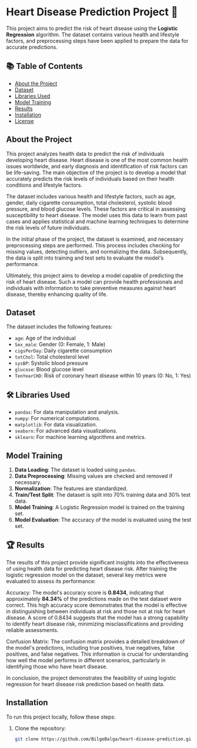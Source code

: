 # Heart Disease Prediction Project 🏥

This project aims to predict the risk of heart disease using the **Logistic Regression** algorithm. The dataset contains various health and lifestyle factors, and preprocessing steps have been applied to prepare the data for accurate predictions.

## 📚 Table of Contents

- [About the Project](#about-the-project)
- [Dataset](#dataset)
- [Libraries Used](#libraries-used)
- [Model Training](#model-training)
- [Results](#results)
- [Installation](#installation)
- [License](#license)

## About the Project

This project analyzes health data to predict the risk of individuals developing heart disease. Heart disease is one of the most common health issues worldwide, and early diagnosis and identification of risk factors can be life-saving. The main objective of the project is to develop a model that accurately predicts the risk levels of individuals based on their health conditions and lifestyle factors.

The dataset includes various health and lifestyle factors, such as age, gender, daily cigarette consumption, total cholesterol, systolic blood pressure, and blood glucose levels. These factors are critical in assessing susceptibility to heart disease. The model uses this data to learn from past cases and applies statistical and machine learning techniques to determine the risk levels of future individuals.

In the initial phase of the project, the dataset is examined, and necessary preprocessing steps are performed. This process includes checking for missing values, detecting outliers, and normalizing the data. Subsequently, the data is split into training and test sets to evaluate the model's performance.

Ultimately, this project aims to develop a model capable of predicting the risk of heart disease. Such a model can provide health professionals and individuals with information to take preventive measures against heart disease, thereby enhancing quality of life.

## Dataset

The dataset includes the following features:
- `age`: Age of the individual
- `Sex_male`: Gender (0: Female, 1: Male)
- `cigsPerDay`: Daily cigarette consumption
- `totChol`: Total cholesterol level
- `sysBP`: Systolic blood pressure
- `glucose`: Blood glucose level
- `TenYearCHD`: Risk of coronary heart disease within 10 years (0: No, 1: Yes)

## 🛠️  Libraries Used

- `pandas`: For data manipulation and analysis.
- `numpy`: For numerical computations.
- `matplotlib`: For data visualization.
- `seaborn`: For advanced data visualizations.
- `sklearn`: For machine learning algorithms and metrics.

## Model Training

1. **Data Loading**: The dataset is loaded using `pandas`.
2. **Data Preprocessing**: Missing values are checked and removed if necessary.
3. **Normalization**: The features are standardized.
4. **Train/Test Split**: The dataset is split into 70% training data and 30% test data.
5. **Model Training**: A Logistic Regression model is trained on the training set.
6. **Model Evaluation**: The accuracy of the model is evaluated using the test set.

## 🏆 Results

The results of this project provide significant insights into the effectiveness of using health data for predicting heart disease risk. After training the logistic regression model on the dataset, several key metrics were evaluated to assess its performance:

Accuracy: The model's accuracy score is **0.8434**, indicating that approximately **84.34%** of the predictions made on the test dataset were correct. This high accuracy score demonstrates that the model is effective in distinguishing between individuals at risk and those not at risk for heart disease. A score of 0.8434 suggests that the model has a strong capability to identify heart disease risk, minimizing misclassifications and providing reliable assessments.

Confusion Matrix: The confusion matrix provides a detailed breakdown of the model's predictions, including true positives, true negatives, false positives, and false negatives. This information is crucial for understanding how well the model performs in different scenarios, particularly in identifying those who have heart disease.

In conclusion, the project demonstrates the feasibility of using logistic regression for heart disease risk prediction based on health data.

## Installation

To run this project locally, follow these steps:

1. Clone the repository:
   ```bash
   git clone https://github.com/BilgeBalga/heart-disease-prediction.git
